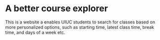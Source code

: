 # A better course explorer
This is a website a enables UIUC students to search for classes based on more personalized options, such as starting time, latest class time, break time, and days of a week etc.
